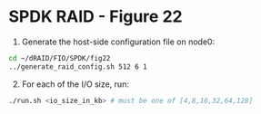 # SPDK RAID - Figure 22

1. Generate the host-side configuration file on node0:
```Bash
cd ~/dRAID/FIO/SPDK/fig22
../generate_raid_config.sh 512 6 1
```

2. For each of the I/O size, run:
```Bash
./run.sh <io_size_in_kb> # must be one of [4,8,16,32,64,128]
```